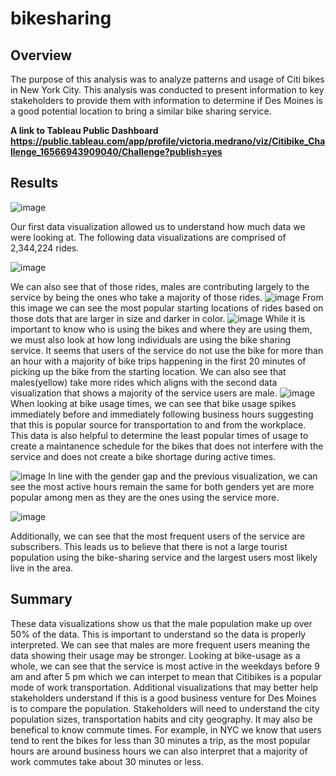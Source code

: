 # bikesharing
## Overview
The purpose of this analysis was to analyze patterns and usage of Citi bikes in New York City. This analysis was conducted to present information to key stakeholders to provide them with information to determine if Des Moines is a good potential location to bring a similar bike sharing service.

**A link to Tableau Public Dashboard https://public.tableau.com/app/profile/victoria.medrano/viz/Citibike_Challenge_16566943909040/Challenge?publish=yes**

## Results
![image](https://user-images.githubusercontent.com/102090016/177052567-d8459d58-19e4-48b8-b2d2-b44124f105b2.png)

Our first data visualization allowed us to understand how much data we were looking at. The following data visualizations are comprised of 2,344,224 rides.

![image](https://user-images.githubusercontent.com/102090016/177052589-f5bae4fa-a615-4a5b-857b-4412e56f88a9.png)

We can also see that of those rides, males are contributing largely to the service by being the ones who take a majority of those rides.
![image](https://user-images.githubusercontent.com/102090016/177052726-ae5c94fa-c0d7-40c1-a314-3b8a9f8ae100.png)
From this image we can see the most popular starting locations of rides based on those dots that are larger in size and darker in color.
![image](https://user-images.githubusercontent.com/102090016/177052753-72decda2-7129-4309-b576-78dc0374f257.png)
While it is important to know who is using the bikes and where they are using them, we must also look at how long individuals are using the bike sharing service. It seems that users of the service do not use the bike for more than an hour with a majority of bike trips happening in the first 20 minutes of picking up the bike from the starting location. We can also see that males(yellow) take more rides which aligns with the second data visualization that shows a majority of the service users are male.
![image](https://user-images.githubusercontent.com/102090016/177052857-59323a63-a6a6-4da2-9653-618f5aae1d63.png)
When looking at bike usage times, we can see that bike usage spikes immediately before and immediately following business hours suggesting that this is popular source for transportation to and from the workplace. This data is also helpful to determine the least popular times of usage to create a maintanence schedule for the bikes that does not interfere with the service and does not create a bike shortage during active times.

![image](https://user-images.githubusercontent.com/102090016/177052984-5781d727-cda7-49ea-860f-aaed207ad150.png)
In line with the gender gap and the previous visualization, we can see the most active hours remain the same for both genders yet are more popular among men as they are the ones using the service more. 

![image](https://user-images.githubusercontent.com/102090016/177053074-86222947-cb67-4e5f-861b-a8433b93017f.png)

Additionally, we can see that the most frequent users of the service are subscribers. This leads us to believe that there is not a large tourist population using the bike-sharing service and the largest users most likely live in the area. 

## Summary
These data visualizations show us that the male population make up over 50% of the data.  This is important to understand so the data is properly interpreted. We can see that males are more frequent users meaning the data showing their usage may be stronger. Looking at bike-usage as a whole, we can see that the service is most active in the weekdays before 9 am and after 5 pm which we can interpet to mean that Citibikes is a popular mode of work transportation. Additional visualizations that may better help stakeholders understand if this is a good business venture for Des Moines is to compare the population. Stakeholders will need to understand the city population sizes, transportation habits and city geography. It may also be benefical to know commute times. For example, in NYC we know that users tend to rent the bikes for less than 30 minutes a trip, as the most popular hours are around business hours we can also interpret that a majority of work commutes take about 30 minutes or less. 
